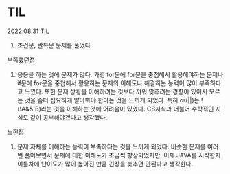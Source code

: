 # TIL

2022.08.31 TIL
1) 조건문, 반복문 문제를 풀었다. 

부족했던점

1. 응용을 하는 것에 문제가 많다. 
가령 for문에 for문을 중첩해서 활용해야하는 문제나 if문에 for문을 중첩해서 활용하는 문제의 이해도나 해결하는 능력이 많이 부족하다고 느꼈다.
또한 문제 상황을 이해하려는 것보다 끼워 맞추려는 경향이 있어서 모르는 것을 좀더 집요하게 알아봐야 한다는 것을 느끼게 되었다. 
특히 or(||)는 !(!A&&!B)라는 것을 이해하는 것에 어려움이 있었다. CS지식과 더불어 수학적인 지식도 같이 공부해야겠다고 생각했다.

느낀점
1. 문제 자체를 이해하는 능력이 부족하다는 것을 느끼게 되었다. 비슷한 문제를 여러번 풀어보면서 문제에 대한 이해도가 조금씩 향상되었지만, 이제 JAVA를 시작한지 이틀차에 난이도가 많이 높아진 만큼 긴장을 늦추면 안된다고 생각한다. 